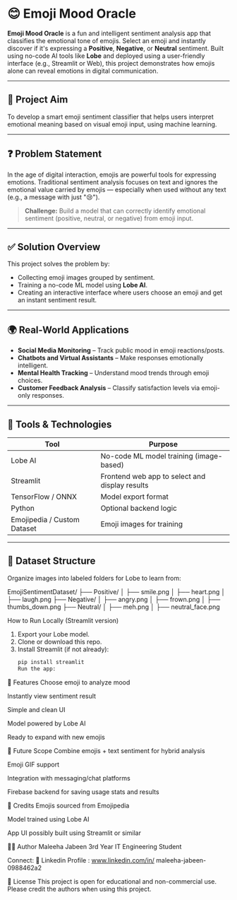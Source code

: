 # 😊 Emoji Mood Oracle

**Emoji Mood Oracle** is a fun and intelligent sentiment analysis app that classifies the emotional tone of emojis. Select an emoji and instantly discover if it's expressing a **Positive**, **Negative**, or **Neutral** sentiment. Built using no-code AI tools like **Lobe** and deployed using a user-friendly interface (e.g., Streamlit or Web), this project demonstrates how emojis alone can reveal emotions in digital communication.

---

## 🎯 Project Aim

To develop a smart emoji sentiment classifier that helps users interpret emotional meaning based on visual emoji input, using machine learning.

---

## ❓ Problem Statement

In the age of digital interaction, emojis are powerful tools for expressing emotions. Traditional sentiment analysis focuses on text and ignores the emotional value carried by emojis — especially when used without any text (e.g., a message with just "😢").

> **Challenge:** Build a model that can correctly identify emotional sentiment (positive, neutral, or negative) from emoji input.

---

## ✅ Solution Overview

This project solves the problem by:
- Collecting emoji images grouped by sentiment.
- Training a no-code ML model using **Lobe AI**.
- Creating an interactive interface where users choose an emoji and get an instant sentiment result.

---

## 🌍 Real-World Applications

- **Social Media Monitoring** – Track public mood in emoji reactions/posts.
- **Chatbots and Virtual Assistants** – Make responses emotionally intelligent.
- **Mental Health Tracking** – Understand mood trends through emoji choices.
- **Customer Feedback Analysis** – Classify satisfaction levels via emoji-only responses.

---

## 🧰 Tools & Technologies

| Tool        | Purpose                             |
|-------------|-------------------------------------|
| Lobe AI     | No-code ML model training (image-based) |
| Streamlit   | Frontend web app to select and display results |
| TensorFlow / ONNX | Model export format |
| Python      | Optional backend logic |
| Emojipedia / Custom Dataset | Emoji images for training |

---

## 📁 Dataset Structure

Organize images into labeled folders for Lobe to learn from:

EmojiSentimentDataset/
├── Positive/
│ ├── smile.png
│ ├── heart.png
│ ├── laugh.png
├── Negative/
│ ├── angry.png
│ ├── frown.png
│ ├── thumbs_down.png
├── Neutral/
│ ├── meh.png
│ ├── neutral_face.png


 How to Run Locally (Streamlit version)

1. Export your Lobe model.
2. Clone or download this repo.
3. Install Streamlit (if not already):
   ```bash
   pip install streamlit
   Run the app:

🧪 Features
Choose emoji to analyze mood

Instantly view sentiment result

Simple and clean UI

Model powered by Lobe AI

Ready to expand with new emojis

🔮 Future Scope
Combine emojis + text sentiment for hybrid analysis

Emoji GIF support

Integration with messaging/chat platforms

Firebase backend for saving usage stats and results

📝 Credits
Emojis sourced from Emojipedia

Model trained using Lobe AI

App UI possibly built using Streamlit or similar

👩‍💻 Author
Maleeha Jabeen
3rd Year IT Engineering Student

Connect:
🔗 Linkedin Profile : www.linkedin.com/in/
maleeha-jabeen-0988462a2


📌 License
This project is open for educational and non-commercial use. Please credit the authors when using this project.
